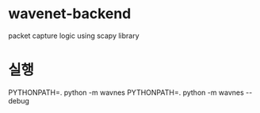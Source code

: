 # wavenet-backend
packet capture logic using scapy library

# 실행
PYTHONPATH=. python -m wavnes
PYTHONPATH=. python -m wavnes --debug
